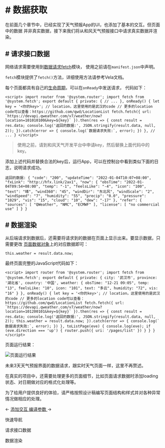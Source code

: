<!-- 源地址: https://iot.mi.com/vela/quickapp/zh/guide/start/data-fetch.html -->

# # 数据获取

在前面几个章节中，已经实现了天气预报App的UI，也添加了基本的交互。但页面中的数据 并非真实数据，接下来我们将从和风天气预报接口中请求真实数据并渲染。

## # 请求接口数据

网络请求需要使用到[数据请求fetch](</vela/quickapp/zh/features/network/fetch.html>)模块， 使用之前请在`manifest.json`中声明。

`fetch`模块提供了`fetch()`方法，详细使用方法请参考Vela文档。

每个页面都具有自己的[生命周期](</vela/quickapp/zh/guide/framework/script/lifecycle.html>)，可以在`onReady`中发送请求， 代码如下：

``` <script> import router from '@system.router'; import fetch from '@system.fetch'; export default { private: { // ... }, onReady() { let key = '<你的key>'; // location，这里使用的是武汉的code // 更多的location code可以查看：https://github.com/qwd/LocationList fetch.fetch({ url: `https://devapi.qweather.com/v7/weather/now?location=101010100&key=${key}` }).then(res => { const result = res.data; console.log('返回的数据:', JSON.stringify(result.data, null, 2)); }).catch(error => { console.log(`数据请求失败:`, error); }) }, // ... } </script> ```

> 使用之前，请到和风天气开发平台中申请key，然后替换上面代码中的key。

添加上述代码并替换合法的key后，运行App，可以在控制台中看到类似下面的日志，说明请求成功。

``` 返回的数据: { "code": "200", "updateTime": "2022-01-04T10:07+08:00", "fxLink": "http://hfx.link/2ax1", "now": { "obsTime": "2022-01-04T09:54+08:00", "temp": "-1", "feelsLike": "-4", "icon": "100", "text": "晴", "wind360": "45", "windDir": "东北风", "windScale": "2", "windSpeed": "7", "humidity": "55", "precip": "0.0", "pressure": "1029", "vis": "15", "cloud": "10", "dew": "-17" }, "refer": { "sources": [ "QWeather", "NMC", "ECMWF" ], "license": [ "no commercial use" ] } } ```

## # 数据渲染

从后端请求到数据后，还需要将请求到的数据在页面上显示出来。要显示数据，只需要更改 [页面数据对象](</vela/quickapp/zh/guide/framework/script/page-data.html>)上的对应数据即可：

``` this.weather = result.data.now; ```

最终页面完整的JavaScript代码如下：

``` <script> import router from '@system.router'; import fetch from '@system.fetch'; export default { private: { city: '武汉市', province: '湖北省', country: '中国', weather: { obsTime: "12-21 09:05", temp: "13", feelsLike: "10", icon: "101", text: "多云", humidity: "72", vis: "16" } }, onReady() { let key = '<你的key>'; // location，这里使用的是武汉的code // 更多的location code可以查看：https://github.com/qwd/LocationList fetch.fetch({ url: `https://devapi.qweather.com/v7/weather/now?location=101200101&key=${key}` }).then(res => { const result = res.data; console.log('返回的数据:', JSON.stringify(result.data, null, 2)); this.weather = result.data.now; }).catch(error => { console.log(`数据请求失败:`, error); }) }, toListPage(eve) { console.log(eve); if (eve.direction === 'up') { router.push({ uri: '/pages/list' }) } } } </script> ```

页面运行结果：

![页面运行结果](../../images/api-wuhan-now.f0108325.png)

未来3天天气预报界面的数据请求，跟实时天气页面一样，这里不再赘述。

在真实的项目中，还需要处理更多的页面细节，比如页面请求数据时添加loading状态、对日期做对应的格式化处理等。

为了给用户提供良好的体验，请严格按照设计稿编写页面结构和样式并对各种异常情况做相应的处理。

← [ 添加交互 ](</vela/quickapp/zh/guide/start/add-interactivity.html>) [ 编译参数 ](</vela/quickapp/zh/guide/start/toolkit-params.html>) → 

快速导航

请求接口数据

数据渲染
